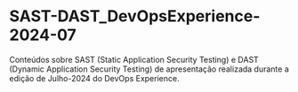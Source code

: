 # SAST-DAST_DevOpsExperience-2024-07
Conteúdos sobre SAST (Static Application Security Testing) e DAST (Dynamic Application Security Testing) de apresentação realizada durante a edição de Julho-2024 do DevOps Experience.
